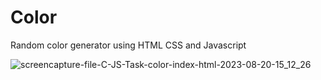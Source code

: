 # Color
Random color generator using HTML CSS and Javascript

![screencapture-file-C-JS-Task-color-index-html-2023-08-20-15_12_26](https://github.com/KomalR2003/Color/assets/138985585/2127f162-e96d-4730-b540-4ede3e34a280)
